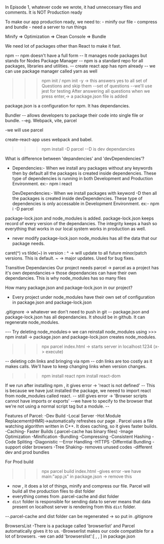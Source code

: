 In Episode 1, whatever code we wrote, it had unneccesary files and comments. It is NOT Production ready

To make our app production ready, we need to:
    - minify our file 
    - compress and bundle
    - need a server to run things 

Minify => Optimization => Clean Console => Bundle

We need lot of packages other than React to make it fast.

npm
-- npm doesn't have a full form
-- It manages node packages but stands for Nodes Package Manager
-- npm is a standard repo for all packages, libraries and utilities.
-- create react app has npm already
-- we can use package manager called yarn as well

>>> npm init / npm init -y -> this answers yes to all set of Questions and skip them
    --set of questions
    --we'll use jest for testing
After answering all questions when we press enter,-> a package.json file is added

package.json is a configuration for npm. It has dependancies.

Bundler
-- allows developers to package their code into single file or bundle. 
--eg. Webpack, vite, parcel

-we will use parcel 

create-react-app uses webpack and babel.

>>> npm install -D parcel 
--D is dev dependancies

What is difference between 'depandencies' and 'devDependencies'?
-  Dependencies:-
    When we install any packages without any keywords then by default all the packages is created inside dependencies.
    These type of dependencies is running in both Development and Production Environment.
    ex:- npm i react

   DevDependencies:-
     When we install packages with keyword -D then all the packages is created inside devDependencies.
     These type of dependencies is only accessable in Development Environment.
     ex:- npm i -D parcel

package-lock.json and node_modules is added. 
package-lock.json keeps record of every version of the dependancies. 
The integrity keeps a hash so everything that works in our local system works in production as well.
* never modify package-lock.json
node_modules has all the data that our package needs. 

caret(^) vs tilde(~) in version :
^ -> will update to all future minor/patch versions. This is default.
~ -> major updates. Used for bug fixes. 

Transitive Dependancies
Our project needs parcel -> parcel as a project has it's own dependancies-> those dependancies can have their own dependancies.
This is why node_modules has so many files 

How many package.json and package-lock.json in our project?
- Every project under node_modules have their own set of configuration in package.json and package-lock.json

.gitignore -> whatever we don't need to push in git
-- package.json and package-lock.json has all dependancies. It should be in github. It can regenerate node_modules.

--- Try deleting node_modules-> we can reinstall node_modules using >>> npm install -> package.json and package-lock.json creates node_modules.

>>> npx parcel index.html  -> starts server in localhost:1234 (x-> execute)

-- deleting cdn links and bringing via npm 
-- cdn links are too costly as it makes calls. We'll have to keep changing links when version changes.
>>> npm install react
>>>npm install react-dom

If we run after installing npm , it gives error -> 'react is not defined'
-- This is because we have just installed the package, we neeed to import react from node_modules called react.
-- still gives error -> 'Browser scripts cannot have imports or exports'
--we have to specify to the browser that we're not using a normal script tag but a module.
--<script type="module" src="app.js"></script>

Features of Parcel:
-Dev Build
-Local Server
-Hot Module Replacement(HMR)->automatically refreshes our page . Parcel uses a file watching algorithm written in C++. It does caching, so it gives faster builds. 
 -Caching- Faster Builds (.parcel-cache has binary files)
 -Image Optimization
 -Minification
 -Bundling
 -Compressing
 -Consistent Hashing
 -Code Spliting
 -Diagonistic
 --Error Handling
 -HTTPS
 -Differntial Bundling - support older browsers
 -Tree Shaking- removes unused codes
 -different dev and prod bundles

For Prod build 
 >>> npx parcel build index.html
 -gives error
 -we have main:"app.js" in package.json -> remove this
 - now , it does a lot of things, minify and compress our file. Parcel will build all the production files to dist folder
 - everything comes from .parcel-cache and dist folder
 - `dist` folder is responsible for sending data to server means that data present on localhost server
     is rendering from this `dist` folder.

--.parcel-cache and dist folder can be regenerated -> so put in .gitignore

BrowsersList 
-There is a package called 'browserlist' and Parcel automatically gives it to us.
-Browserlist makes our code compatible for a lot of browsers.
-we can add 'browserslist':[ , , ] in package.json






